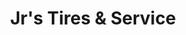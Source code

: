 ---
title: "Jr's Tires & Service"
url: /rio-grande-city/jrs-tires-und-service/
shop: Autowerkstatt
---